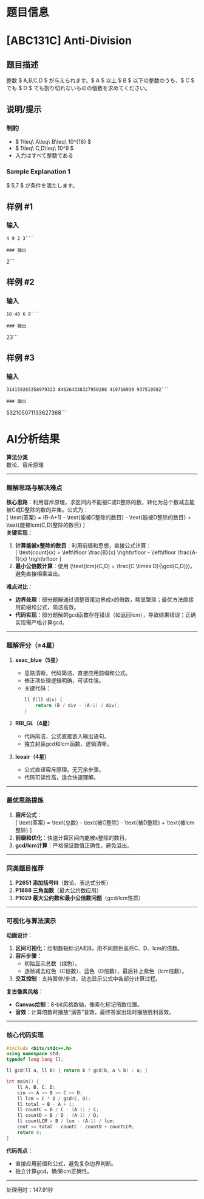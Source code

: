 # 题目信息

# [ABC131C] Anti-Division

## 题目描述

[problemUrl]: https://atcoder.jp/contests/abc131/tasks/abc131_c

整数 $ A,B,C,D $ が与えられます。$ A $ 以上 $ B $ 以下の整数のうち、$ C $ でも $ D $ でも割り切れないものの個数を求めてください。

## 说明/提示

### 制約

- $ 1\leq\ A\leq\ B\leq\ 10^{18} $
- $ 1\leq\ C,D\leq\ 10^9 $
- 入力はすべて整数である

### Sample Explanation 1

$ 5,7 $ が条件を満たします。

## 样例 #1

### 输入

```
4 9 2 3```

### 输出

```
2```

## 样例 #2

### 输入

```
10 40 6 8```

### 输出

```
23```

## 样例 #3

### 输入

```
314159265358979323 846264338327950288 419716939 937510582```

### 输出

```
532105071133627368```

# AI分析结果



**算法分类**  
数论、容斥原理

---

### **题解思路与解决难点**  
**核心思路**：利用容斥原理，求区间内不能被C或D整除的数，转化为总个数减去能被C或D整除的数的并集。公式为：  
\[
\text{答案} = (B-A+1) - \text{能被C整除的数目} - \text{能被D整除的数目} + \text{能被lcm(C,D)整除的数目}
\]  
**关键实现**：  
1. **计算能被x整除的数目**：利用前缀和思想，直接公式计算：  
   \[
   \text{count}(x) = \left\lfloor \frac{B}{x} \right\rfloor - \left\lfloor \frac{A-1}{x} \right\rfloor
   \]  
2. **最小公倍数计算**：使用 \(\text{lcm}(C,D) = \frac{C \times D}{\gcd(C,D)}\)，避免直接相乘溢出。  

**难点对比**：  
- **边界处理**：部分题解通过调整首尾边界成x的倍数，略显繁琐；最优方法直接用前缀和公式，简洁高效。  
- **代码实现**：部分题解的gcd函数存在错误（如返回lcm），导致结果错误；正确实现需严格计算gcd。  

---

### **题解评分（≥4星）**  
1. **seac_blue（5星）**  
   - 思路清晰，代码简洁，直接应用前缀和公式。  
   - 修正项处理逻辑明确，可读性强。  
   - 关键代码：  
     ```cpp
     ll f(ll div) {
         return (B / div - (A-1) / div);
     }
     ```

2. **RBI_GL（4星）**  
   - 代码简洁，公式直接嵌入输出语句。  
   - 独立封装gcd和lcm函数，逻辑清晰。  

3. **leoair（4星）**  
   - 公式直译容斥原理，无冗余步骤。  
   - 代码可读性高，适合快速理解。  

---

### **最优思路提炼**  
1. **容斥公式**：  
   \[
   \text{答案} = \text{总数} - \text{被C整除} - \text{被D整除} + \text{被lcm整除}
   \]  
2. **前缀和优化**：快速计算区间内能被x整除的数目。  
3. **gcd/lcm计算**：严格保证数值正确性，避免溢出。  

---

### **同类题目推荐**  
1. **P2651 添加括号III**（数论、表达式分析）  
2. **P1888 三角函数**（最大公约数应用）  
3. **P1029 最大公约数和最小公倍数问题**（gcd/lcm性质）  

---

### **可视化与算法演示**  
**动画设计**：  
1. **区间可视化**：绘制数轴标记A和B，用不同颜色高亮C、D、lcm的倍数。  
2. **容斥步骤**：  
   - 初始显示总数（绿色）。  
   - 逐帧减去红色（C倍数）、蓝色（D倍数），最后补上紫色（lcm倍数）。  
3. **交互控制**：支持暂停/步进，动态显示公式中各部分计算过程。  

**复古像素风格**：  
- **Canvas绘制**：8-bit风格数轴，像素化标记倍数位置。  
- **音效**：计算倍数时播放“滴答”音效，最终答案出现时播放胜利音效。  

---

### **核心代码实现**  
```cpp
#include <bits/stdc++.h>
using namespace std;
typedef long long ll;

ll gcd(ll a, ll b) { return b ? gcd(b, a % b) : a; }

int main() {
    ll A, B, C, D;
    cin >> A >> B >> C >> D;
    ll lcm = C * D / gcd(C, D);
    ll total = B - A + 1;
    ll countC = B / C - (A-1) / C;
    ll countD = B / D - (A-1) / D;
    ll countLCM = B / lcm - (A-1) / lcm;
    cout << total - countC - countD + countLCM;
    return 0;
}
```  

**代码亮点**：  
- 直接应用前缀和公式，避免复杂边界判断。  
- 独立计算gcd，确保lcm正确性。

---
处理用时：147.91秒